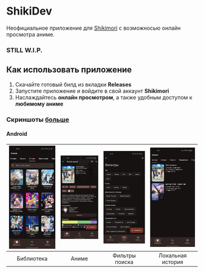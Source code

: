 # ShikiDev

Неофициальное приложение для [Shikimori](https://shikimori.me/) с возможносью онлайн просмотра аниме.

### STILL W.I.P.

## Как использовать приложение

1. Скачайте готовый билд из вкладки **Releases**
2. Запустите приложение и войдите в свой аккаунт **Shikimori**
3. Наслаждайтесь **онлайн просмотром**, а также удобным доступом к **любимому аниме**

### Скриншоты [больше](https://github.com/NozhkiBaal/ShikiDev/tree/master/screenshots)

#### Android

| <img src="screenshots/scr-andr-library.jpg?raw=true" width="200"/> | <img src="screenshots/scr-andr-anime_info.jpg?raw=true" width="200"/> | <img src="screenshots/scr-andr-search-filters.jpg?raw=true" width="200"/> |<img src="screenshots/scr-andr-local_history.jpg" width="200"/> |
| :--: | :--: | :--: | :--: |
|Библиотека|Аниме|Фильтры поиска|Локальная история|